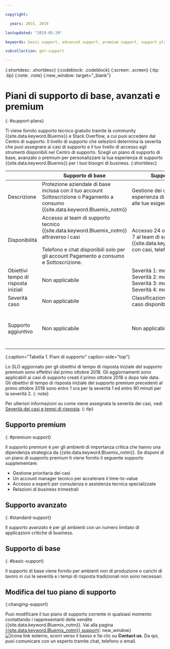 ```yaml
---

copyright:

  years: 2015, 2019 

lastupdated: "2019-05-29"

keywords: basic support, advanced support, premium support, support plans, free technical support 

subcollection: get-support

---
```



{:shortdesc: .shortdesc}
{:codeblock: .codeblock}
{:screen: .screen}
{:tip: .tip}
{:note: .note}
{:new_window: target="_blank"}

# Piani di supporto di base, avanzati e premium
{: #support-plans}

Ti viene fornito supporto tecnico gratuito tramite la community {{site.data.keyword.Bluemix}} e Stack Overflow, a cui puoi accedere dal Centro di supporto. Il livello di supporto che selezioni determina la severità che puoi assegnare ai casi di supporto e il tuo livello di accesso agli strumenti disponibili nel Centro di supporto. Scegli un piano di supporto di base, avanzato o premium per personalizzare la tua esperienza di supporto {{site.data.keyword.Bluemix}} per i tuoi bisogni di business.
{:shortdesc}

|  | Supporto di base | Supporto avanzato | Supporto premium |
|-------------|-------------|-------------|-------------|
| Descrizione |	Protezione aziendale di base inclusa con il tuo account Sottoscrizione o Pagamento a consumo {{site.data.keyword.Bluemix_notm}} | Gestione dei casi prioritaria ed esperienza di supporto allineata alle tue esigenze di business | Coinvolgimento del cliente allineato con i risultati aziendali per accelerare il time-to-value |
| Disponibilità | Accesso al team di supporto tecnico {{site.data.keyword.Bluemix_notm}} attraverso i casi <br/> <br/> Telefono e chat disponibili solo per gli account Pagamento a consumo e Sottoscrizione. | Accesso 24 ore su 24 e 7 giorni su 7 al team di supporto tecnico {{site.data.keyword.Bluemix_notm}} con casi, telefono e chat. | Accesso 24 ore su 24 e 7 giorni su 7 al team di supporto tecnico {{site.data.keyword.Bluemix_notm}} con casi, telefono e chat. |
| Obiettivi tempo di risposta iniziali | Non applicabile | Severità 1: meno di 1 ora <br/> Severità 2: meno di 2 ore <br/> Severità 3: meno di 4 ore <br/> Severità 4: meno di 8 ore | Severità 1: meno di 15 minuti <br/> Severità 2: meno di 1 ora <br/> Severità 3: meno di 2 ore <br/> Severità 4: meno di 4 ore |
| Severità caso | Non applicabile | Classificazione della severità del caso disponibile | Classificazione della severità del caso disponibile |
| Supporto aggiuntivo | Non applicabile | Non applicabile | Account manager tecnico assegnato <br/> <br/> Relazioni di business trimestrali <br/><br/> Accesso ad esperti |
{:caption="Tabella 1. Piani di supporto" caption-side="top"}

Lo SLO aggiornato per gli obiettivi di tempo di risposta iniziale del supporto premium sono effettivi dal primo ottobre 2018. Gli aggiornamenti sono applicabili ai casi di supporto creati il primo ottobre 2018 o dopo tale data. Gli obiettivi di tempo di risposta iniziale del supporto premium precedenti al primo ottobre 2018 sono entro 1 ora per la severità 1 ed entro 90 minuti per la severità 2.
{: note}

Per ulteriori informazioni su come viene assegnata la severità dei casi, vedi [Severità dei casi e tempi di risposta](/docs/get-support?topic=get-support-support-case-severity#support-case-severity).
{: tip} 

## Supporto premium
{: #premium-support}

Il supporto premium è per gli ambienti di importanza critica che hanno una dipendenza strategica da {{site.data.keyword.Bluemix_notm}}. Se disponi di un piano di supporto premium ti viene fornito il seguente supporto supplementare:
  * Gestione prioritaria dei casi
  * Un account manager tecnico per accelerare il time-to-value
  * Accesso a esperti per consulenza e assistenza tecnica specializzate
  * Relazioni di business trimestrali

## Supporto avanzato
{: #standard-support}

Il supporto avanzato è per gli ambienti con un numero limitato di applicazioni critiche di business.

## Supporto di base
{: #basic-support}

Il supporto di base viene fornito per ambienti non di produzione o carichi di lavoro in cui le severità e i tempi di risposta tradizionali non sono necessari.

## Modifica del tuo piano di supporto
{:changing-support}

Puoi modificare il tuo piano di supporto corrente in qualsiasi momento contattando i rappresentanti delle vendite {{site.data.keyword.Bluemix_notm}}. Vai alla pagina [{{site.data.keyword.Bluemix_notm}} support](https://www.ibm.com/cloud/support){: new_window} ![Icona link esterno](../icons/launch-glyph.svg "Icona link esterno"), scorri verso il basso e fai clic su **Contact us**. Da qui, puoi comunicare con un esperto tramite chat, telefono o email.  


